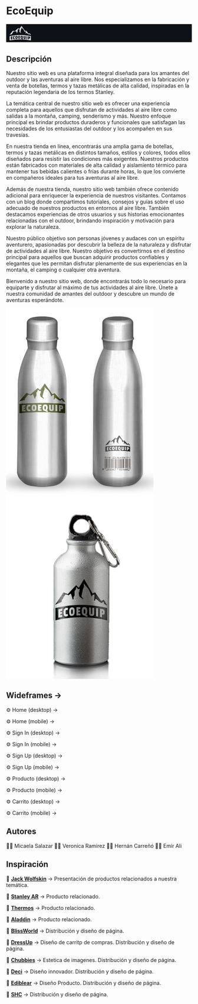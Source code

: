 # EcoEquip
![enter image description here](https://github.com/emirchus/grupo_4_ecoquip/blob/main/bannerreadme.jpg)

## Descripción

Nuestro sitio web es una plataforma integral diseñada para los amantes del outdoor y las aventuras al aire libre. Nos especializamos en la fabricación y venta de botellas, termos y tazas metálicas de alta calidad, inspiradas en la reputación legendaria de los termos Stanley.

La temática central de nuestro sitio web es ofrecer una experiencia completa para aquellos que disfrutan de actividades al aire libre como salidas a la montaña, camping, senderismo y más. Nuestro enfoque principal es brindar productos duraderos y funcionales que satisfagan las necesidades de los entusiastas del outdoor y los acompañen en sus travesías.

En nuestra tienda en línea, encontrarás una amplia gama de botellas, termos y tazas metálicas en distintos tamaños, estilos y colores, todos ellos diseñados para resistir las condiciones más exigentes. Nuestros productos están fabricados con materiales de alta calidad y aislamiento térmico para mantener tus bebidas calientes o frías durante horas, lo que los convierte en compañeros ideales para tus aventuras al aire libre.

Además de nuestra tienda, nuestro sitio web también ofrece contenido adicional para enriquecer la experiencia de nuestros visitantes. Contamos con un blog donde compartimos tutoriales, consejos y guías sobre el uso adecuado de nuestros productos en entornos al aire libre. También destacamos experiencias de otros usuarios y sus historias emocionantes relacionadas con el outdoor, brindando inspiración y motivación para explorar la naturaleza.

Nuestro público objetivo son personas jóvenes y audaces con un espíritu aventurero, apasionadas por descubrir la belleza de la naturaleza y disfrutar de actividades al aire libre. Nuestro objetivo es convertirnos en el destino principal para aquellos que buscan adquirir productos confiables y elegantes que les permitan disfrutar plenamente de sus experiencias en la montaña, el camping o cualquier otra aventura.

Bienvenido a nuestro sitio web, donde encontrarás todo lo necesario para equiparte y disfrutar al máximo de tus actividades al aire libre. Únete a nuestra comunidad de amantes del outdoor y descubre un mundo de aventuras esperándote.

![enter image description here](https://raw.githubusercontent.com/emirchus/grupo_4_ecoquip/main/botella%20eco%20copia.png)
![enter image description here](https://raw.githubusercontent.com/emirchus/grupo_4_ecoquip/main/botella_eco.png)

## Wideframes →
⚙️ Home (desktop) →

⚙️ Home (mobile) →

⚙️ Sign In (desktop) →

⚙️ Sign In (mobile) →

⚙️ Sign Up (desktop) →

⚙️ Sign Up (mobile) →

⚙️ Producto (desktop) →

⚙️ Producto (mobile) →

⚙️ Carrito (desktop) →

⚙️ Carrito (mobile) →



## Autores
👩🏻 Micaela Salazar
👩🏻 Veronica Ramirez
🧑🏻 Hernán Carreñó
🧑🏻 Emir Ali

## Inspiración
🚀 <strong><a href="https://www.jack-wolfskin.com/">Jack Wolfskin</a></strong> → Presentación de productos relacionados a nuestra temática.

🚀 <strong><a href="https://www.stanley-pmi.com.ar/">Stanley AR</a></strong> → Producto relacionado.

🚀 <strong><a href="https://thermos.com/">Thermos</a></strong> → Producto relacionado.

🚀 <strong><a href="https://aladdin-sustain.com/">Aladdin</a></strong> → Producto relacionado.

🚀 <strong><a href="https://www.blissworld.com/">BlissWorld</a></strong> → Distribución y diseño de página.

🚀 <strong><a href="https://shopdressup.com/">DressUp</a></strong> → Diseño de carritp de compras.  Distribución y diseño de página.

🚀 <strong><a href="https://www.chubbiesshorts.com/">Chubbies</a></strong> → Estetica de imagenes.  Distribución y diseño de página.

🚀 <strong><a href="https://www.decibullz.com/ ">Deci</a></strong> → Diseño innovador. Distribución y diseño de página.

🚀 <strong><a href="https://www.ediblearrangements.com/">Ediblear</a></strong> → Diseño Producto.  Distribución y diseño de página.

🚀 <strong><a href="https://stayhomeclub.com/">SHC</a></strong> → Distribución y diseño de página.







